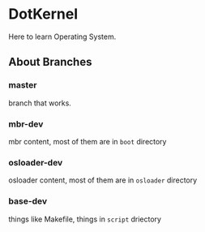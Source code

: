 # DotKernel 

Here to learn Operating System.

## About Branches

### master 

branch that works.

### mbr-dev 

mbr content, most of them are in `boot` directory

### osloader-dev

osloader content, most of them are in `osloader` directory

### base-dev

things like Makefile, things in `script` driectory